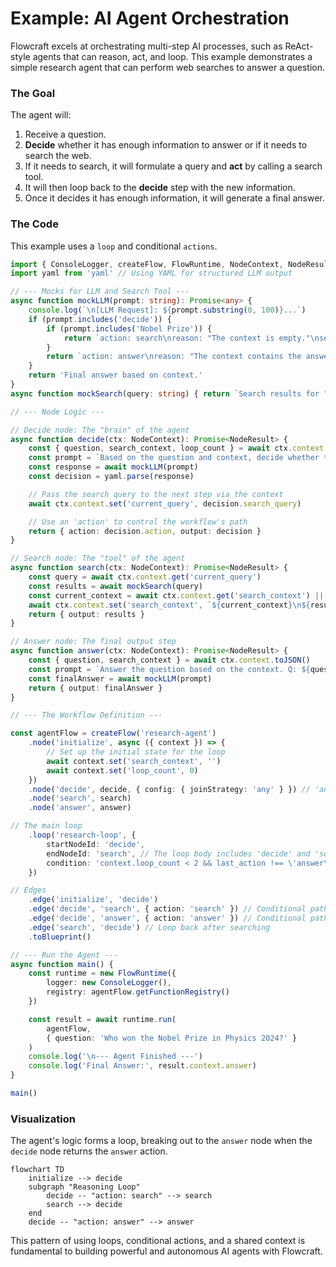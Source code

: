 # Example: AI Agent Orchestration

Flowcraft excels at orchestrating multi-step AI processes, such as ReAct-style agents that can reason, act, and loop. This example demonstrates a simple research agent that can perform web searches to answer a question.

### The Goal

The agent will:
1.  Receive a question.
2.  **Decide** whether it has enough information to answer or if it needs to search the web.
3.  If it needs to search, it will formulate a query and **act** by calling a search tool.
4.  It will then loop back to the **decide** step with the new information.
5.  Once it decides it has enough information, it will generate a final answer.

### The Code

This example uses a `loop` and conditional `actions`.

```typescript
import { ConsoleLogger, createFlow, FlowRuntime, NodeContext, NodeResult } from 'flowcraft'
import yaml from 'yaml' // Using YAML for structured LLM output

// --- Mocks for LLM and Search Tool ---
async function mockLLM(prompt: string): Promise<any> {
	console.log(`\n[LLM Request]: ${prompt.substring(0, 100)}...`)
	if (prompt.includes('decide')) {
		if (prompt.includes('Nobel Prize')) {
			return `action: search\nreason: "The context is empty."\nsearch_query: "Nobel Prize in Physics 2024 winners"`
		}
		return `action: answer\nreason: "The context contains the answer."`
	}
	return 'Final answer based on context.'
}
async function mockSearch(query: string) { return `Search results for "${query}": John J. Hopfield and Geoffrey Hinton.` }

// --- Node Logic ---

// Decide node: The "brain" of the agent
async function decide(ctx: NodeContext): Promise<NodeResult> {
	const { question, search_context, loop_count } = await ctx.context.toJSON()
	const prompt = `Based on the question and context, decide whether to 'search' or 'answer'. Question: ${question}. Context: ${search_context}. Searches done: ${loop_count}.`
	const response = await mockLLM(prompt)
	const decision = yaml.parse(response)

	// Pass the search query to the next step via the context
	await ctx.context.set('current_query', decision.search_query)

	// Use an 'action' to control the workflow's path
	return { action: decision.action, output: decision }
}

// Search node: The "tool" of the agent
async function search(ctx: NodeContext): Promise<NodeResult> {
	const query = await ctx.context.get('current_query')
	const results = await mockSearch(query)
	const current_context = await ctx.context.get('search_context') || ''
	await ctx.context.set('search_context', `${current_context}\n${results}`)
	return { output: results }
}

// Answer node: The final output step
async function answer(ctx: NodeContext): Promise<NodeResult> {
	const { question, search_context } = await ctx.context.toJSON()
	const prompt = `Answer the question based on the context. Q: ${question}, C: ${search_context}`
	const finalAnswer = await mockLLM(prompt)
	return { output: finalAnswer }
}

// --- The Workflow Definition ---

const agentFlow = createFlow('research-agent')
	.node('initialize', async ({ context }) => {
		// Set up the initial state for the loop
		await context.set('search_context', '')
		await context.set('loop_count', 0)
	})
	.node('decide', decide, { config: { joinStrategy: 'any' } }) // 'any' allows re-execution
	.node('search', search)
	.node('answer', answer)

// The main loop
	.loop('research-loop', {
		startNodeId: 'decide',
		endNodeId: 'search', // The loop body includes 'decide' and 'search'
		condition: 'context.loop_count < 2 && last_action !== \'answer\'' // Exit condition
	})

// Edges
	.edge('initialize', 'decide')
	.edge('decide', 'search', { action: 'search' }) // Conditional path
	.edge('decide', 'answer', { action: 'answer' }) // Conditional path
	.edge('search', 'decide') // Loop back after searching
	.toBlueprint()

// --- Run the Agent ---
async function main() {
	const runtime = new FlowRuntime({
		logger: new ConsoleLogger(),
		registry: agentFlow.getFunctionRegistry()
	})

	const result = await runtime.run(
		agentFlow,
		{ question: 'Who won the Nobel Prize in Physics 2024?' }
	)
	console.log('\n--- Agent Finished ---')
	console.log('Final Answer:', result.context.answer)
}

main()
```

### Visualization

The agent's logic forms a loop, breaking out to the `answer` node when the `decide` node returns the `answer` action.

```mermaid
flowchart TD
	initialize --> decide
	subgraph "Reasoning Loop"
		decide -- "action: search" --> search
		search --> decide
	end
	decide -- "action: answer" --> answer
```

This pattern of using loops, conditional actions, and a shared context is fundamental to building powerful and autonomous AI agents with Flowcraft.
